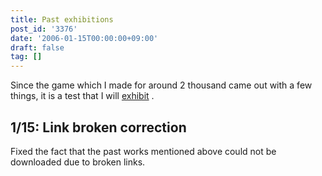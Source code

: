 ```yaml
---
title: Past exhibitions
post_id: '3376'
date: '2006-01-15T00:00:00+09:00'
draft: false
tag: []
---
```


Since the game which I made for around 2 thousand came out with a few things, it is a test that I will [exhibit](/tag/hsp) .

## 1/15: Link broken correction

Fixed the fact that the past works mentioned above could not be downloaded due to broken links.